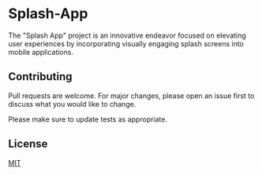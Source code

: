 # Splash-App

The "Splash App" project is an innovative endeavor focused on elevating user experiences by incorporating visually engaging splash screens into mobile applications.

## Contributing
Pull requests are welcome. For major changes, please open an issue first
to discuss what you would like to change.

Please make sure to update tests as appropriate.

## License

[MIT](https://choosealicense.com/licenses/mit/)
